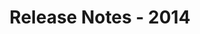 ﻿---
title: Release Notes - 2014
second_title: Aspose.Words for SharePoint
articleTitle: Release Notes - 2014
linktitle: Release Notes - 2014
description: "Aspose.Words for SharePoint Release Notes - 2014 – learn about the latest updates and fixes."
type: docs
weight: 60
url: /sharepoint/release-notes-2014/
---


